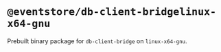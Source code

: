 # `@eventstore/db-client-bridgelinux-x64-gnu`

Prebuilt binary package for `db-client-bridge` on `linux-x64-gnu`.
